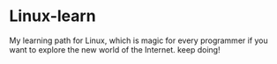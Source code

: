 # Linux-learn
My learning path for Linux, which is magic for every programmer if you want to explore the new world of the Internet.
keep doing!
